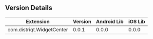 ## Version Details

| Extension | Version | Android Lib | iOS Lib |
| --- | --- | --- | --- |
| com.distriqt.WidgetCenter | 0.0.1 | 0.0.0 | 0.0.0 |
